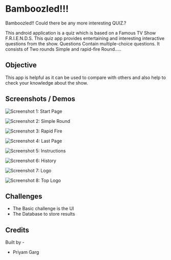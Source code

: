 # Bamboozled!!!

Bamboozled!! Could there be any more interesting QUIZ.?

This android application is a quiz which is based on a Famous TV Show F.R.I.E.N.D.S. This quiz app provides entertaining and interesting interactive questions from the show. Questions Contain multiple-choice questions. It consists of Two rounds Simple and rapid-fire Round…..

## Objective

This app is helpful as it can be used to compare with others and also help to check your knowledge about the show.

## Screenshots / Demos

![Screenshot 1: Start Page](img/img1.png)

![Screenshot 2: Simple Round](img/img2.png)

![Screenshot 3: Rapid Fire](img/img3.png)

![Screenshot 4: Last Page](img/img4.png)

![Screenshot 5: Instructions](img/img5.png)

![Screenshot 6: History](img/img6.png)

![Screenshot 7: Logo](img/img7.png)

![Screenshot 8: Top Logo](img/img8.png)

## Challenges

- The Basic challenge is the UI
- The Database to store results

## Credits 

Built by - 
 - Priyam Garg
